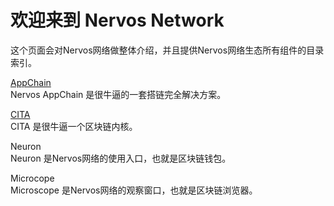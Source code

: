 # 欢迎来到 Nervos Network

这个页面会对Nervos网络做整体介绍，并且提供Nervos网络生态所有组件的目录索引。

[AppChain](https://cryptape.github.io/Nervos-AppChain-Docs/)  
Nervos AppChain 是很牛逼的一套搭链完全解决方案。

[CITA]()  
CITA 是很牛逼一个区块链内核。

Neuron  
Neuron 是Nervos网络的使用入口，也就是区块链钱包。

Microcope  
Microscope 是Nervos网络的观察窗口，也就是区块链浏览器。